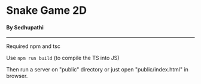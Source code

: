 # Snake Game 2D
#### By Sedhupathi
------------------

Required npm and tsc

Use `npm run build` (to compile the TS into JS)

Then run a server on "public" directory or just open "public/index.html" in browser.